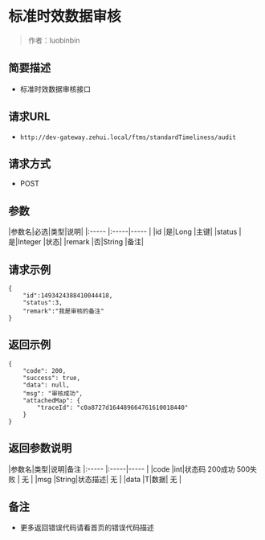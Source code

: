# 标准时效数据审核

> 作者：luobinbin

## 简要描述

- 标准时效数据审核接口

## 请求URL
- `http://dev-gateway.zehui.local/ftms/standardTimeliness/audit`
  
## 请求方式
- POST


## 参数

|参数名|必选|类型|说明|
|:-----  |:-----|-----        |
|id |是|Long   |主键|
|status |是|Integer   |状态|
|remark |否|String   |备注|
## 请求示例 

```
{
    "id":1493424388410044418,
    "status":3,
    "remark":"我是审核的备注"
}
```
## 返回示例 

```
{
    "code": 200,
    "success": true,
    "data": null,
    "msg": "审核成功",
    "attachedMap": {
        "traceId": "c0a8727d164489664761610018440"
    }
}
```

## 返回参数说明 

|参数名|类型|说明|备注
|:-----  |:-----|-----                  |
|code  |int|状态码  200成功   500失败 |  无  |
|msg  |String|状态描述|        无   |
|data  |T|数据|     无  |

## 备注 

- 更多返回错误代码请看首页的错误代码描述